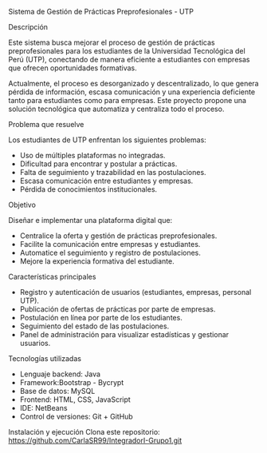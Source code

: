 Sistema de Gestión de Prácticas Preprofesionales - UTP

Descripción

Este sistema busca mejorar el proceso de gestión de prácticas preprofesionales para los estudiantes de la Universidad Tecnológica del Perú (UTP), conectando de manera eficiente a estudiantes con empresas que ofrecen oportunidades formativas.

Actualmente, el proceso es desorganizado y descentralizado, lo que genera pérdida de información, escasa comunicación y una experiencia deficiente tanto para estudiantes como para empresas. Este proyecto propone una solución tecnológica que automatiza y centraliza todo el proceso.

Problema que resuelve

Los estudiantes de UTP enfrentan los siguientes problemas:

- Uso de múltiples plataformas no integradas.
- Dificultad para encontrar y postular a prácticas.
- Falta de seguimiento y trazabilidad en las postulaciones.
- Escasa comunicación entre estudiantes y empresas.
- Pérdida de conocimientos institucionales.

Objetivo

Diseñar e implementar una plataforma digital que:

- Centralice la oferta y gestión de prácticas preprofesionales.
- Facilite la comunicación entre empresas y estudiantes.
- Automatice el seguimiento y registro de postulaciones.
- Mejore la experiencia formativa del estudiante.

Características principales

- Registro y autenticación de usuarios (estudiantes, empresas, personal UTP).
- Publicación de ofertas de prácticas por parte de empresas.
- Postulación en línea por parte de los estudiantes.
- Seguimiento del estado de las postulaciones.
- Panel de administración para visualizar estadísticas y gestionar usuarios.

Tecnologías utilizadas

- Lenguaje backend: Java
- Framework:Bootstrap - Bycrypt
- Base de datos: MySQL
- Frontend: HTML, CSS, JavaScript
- IDE: NetBeans
- Control de versiones: Git + GitHub

Instalación y ejecución
Clona este repositorio: 
https://github.com/CarlaSR99/IntegradorI-Grupo1.git

